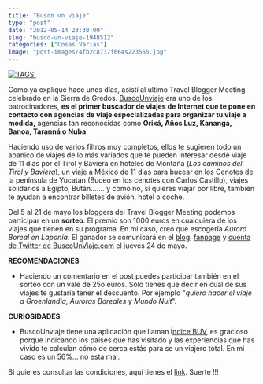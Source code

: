 ```yaml
---
title: "Busco un viaje"
type: "post"
date: "2012-05-14 23:30:00"
slug: "busco-un-viaje-1948512"
categories: ["Cosas Varias"]
image: "post-images/4fb2c8737f664s223565.jpg"
---
```


 [![ TAGS:](post-images/4fb2c8737f664s223565.jpg "Busco Un Viaje")](post-images/4fb2c8737f664s223565.jpg)

 Como ya expliqué hace unos días, asistí al último Travel Blogger Meeting celebrado en la Sierra de Gredos. [BuscoUnviaje](http://www.buscounviaje.com) era uno de los patrocinadores, **es el primer buscador de viajes de Internet que te pone en contacto con agencias de viaje especializadas para organizar tu viaje a medida,** agencias tan reconocidas como **Orixá, Años Luz, Kananga, Banoa, Taranná o Nuba**.

 Haciendo uso de varios filtros muy completos, ellos te sugieren todo un abanico de viajes de lo más variados que te pueden interesar desde viaje de 11 días por el Tirol y Baviera en hoteles de Montaña (*Los caminos del Tirol y Baviera*), un viaje a México de 11 dias para bucear en los Cenotes de la península de Yucatán (Buceo en los cenotes con Carlos Castillo), viajes solidarios a Egipto, Bután....... y como no, si quieres viajar por libre, también te ayudan a encontrar billetes de avión, hotel o coche.

 Del 5 al 21 de mayo los bloggers del Travel Blogger Meeting podemos participar en un **sorteo**. El premio son 1000 euros en cualquiera de los viajes que tienen en su programa. En mi caso, creo que escogería *Aurora Boreal en Laponia*. El ganador se comunicará en el [blog](http://www.buscounviaje.com/blog/), [fanpage](http://www.facebook.com/buscounviaje) y [cuenta de Twitter de BuscoUnViaje.com](https://twitter.com/#!/buscounviaje) el jueves 24 de mayo.

  **RECOMENDACIONES**

- Haciendo un comentario en el post puedes participar también en el sorteo con un vale de 25o euros. Sólo tienes que decir en cual de sus viajes te gustaría tener el descuento. Por ejemplo "*quiero hacer el viaje a Groenlandia, Auroras Boreales y Mundo Nuit*".

 **CURIOSIDADES**

- BuscoUnviaje tiene una aplicación que llaman Í[ndice BUV](http://www.buscounviaje.com/indice-buv/paises_visitados), es gracioso porque indicando los países que has visitado y las experiencias que has vivido te calculan cómo de cerca estás para se un viajero total. En mi caso es un 56%... no esta mal.

 Si quieres consultar las condiciones, aquí tienes el [ link](http://www.buscounviaje.com/blog/noticias-buv/concurso-tbmgredos/). Suerte !!!